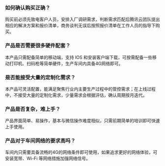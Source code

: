 ﻿### 如何确认购买正确？
购买前必须先致电客户人员，安排入厂调研需求，判断需求匹配后腾讯云团队提出相应的解决方案和报价清单，商务谈判无误后按照报价清单在工作人员的指导下购买。

### 产品是否需要很多硬件配套？
本产品只需配备简单的移动端，支持 IOS 和安装客户端下载，可按需配备一些移动打印机、扫码枪等简单硬件，生产车间内具备4G网络即可。

### 是否能接受大量的定制化需求？
本产品可灵活配置，能满足聚焦行业内主要生产过程中的管控需求；在上线过程中，不接受大量的定制化需求，少量需求会根据评估，确认周期按月迭代。

### 产品是否复杂，难上手？
产品界面简单、易操作，基本与微信操作难度相似，只需前期简单的培训即可快速上手使用。

### 产品对于车间网络的要求高吗？
车间内只需要具备流畅的4G的网络条件即可使用，如果追求更好的网络体验，可安装宽带、Wi-Fi 等网络措施加强网络信号。